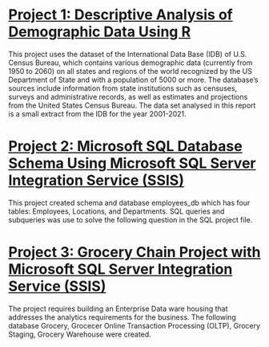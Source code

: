 
# [Project 1: Descriptive Analysis of Demographic Data Using R](https://github.com/OpeyemiAyanwale/Descriptive-Analysis-of-Demographic-Data)

This project uses the dataset of the International Data Base (IDB) of U.S. Census Bureau, which contains various demographic data (currently from 1950 to 2060) on all states and regions of the world recognized by the US Department of State and with a population of 5000 or more. The database’s sources include information from state institutions such as censuses, surveys and administrative records, as well as estimates and projections from the United States Census Bureau. The data set analysed in this report is a small extract from the IDB for the year 2001-2021.


# [Project 2: Microsoft SQL Database Schema Using Microsoft SQL Server Integration Service (SSIS)](https://github.com/OpeyemiAyanwale/Microsoft-SQL-Database-Schema)

This project created schema and database employees_db which has four tables: Employees, Locations, and Departments. SQL queries and subqueries was use to solve the following question in the SQL project file.




# [Project 3: Grocery Chain Project with Microsoft SQL Server Integration Service (SSIS)](https://github.com/OpeyemiAyanwale/SQL-Query)

The project requires building an Enterprise Data ware housing that addresses the analytics requirements for the business. The following database Grocery, Grocecer Online Transaction Processing (OLTP), Grocery Staging, Grocery Warehouse were created.
